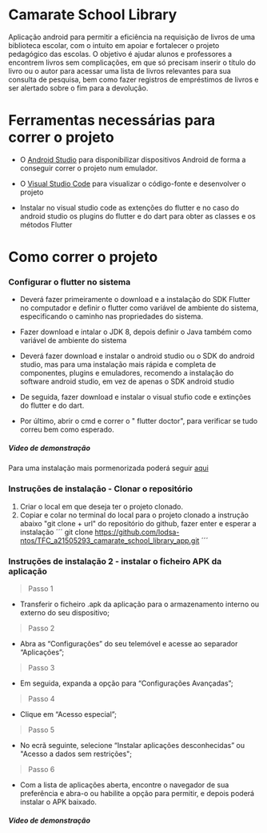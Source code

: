 # Camarate School Library

Aplicação android para permitir a eficiência na requisição de livros de uma biblioteca escolar, com o intuito em apoiar e fortalecer o projeto pedagógico das escolas. O objetivo é ajudar alunos e professores a encontrem livros sem complicações, em que só precisam inserir o título do livro ou o autor para acessar uma lista de livros relevantes para sua consulta de pesquisa, bem como fazer registros de empréstimos de livros e ser alertado sobre o fim para a devolução.


# Ferramentas necessárias para correr o projeto
- O [Android Studio](https://developer.android.com/studio) para disponibilizar dispositivos Android de forma a conseguir correr o projeto num emulador.

- O [Visual Studio Code](https://code.visualstudio.com/) para visualizar o código-fonte e desenvolver o projeto

- Instalar no visual studio code as extenções do flutter e no caso do android studio os plugins do flutter e do dart para obter as classes e os métodos Flutter

# Como correr o projeto

### Configurar o flutter no sistema
- Deverá fazer primeiramente o download e a instalação do SDK Flutter no computador e definir o flutter como variável de ambiente do sistema, especificando o caminho nas propriedades do sistema.

- Fazer download e intalar o JDK 8, depois definir o Java também como variável de ambiente do sistema

- Deverá fazer download e instalar o android studio ou o SDK do android studio, mas para uma instalação mais rápida e completa de componentes, plugins e emuladores, recomendo a instalação do software android studio, em vez de apenas o SDK android studio

- De seguida, fazer download e instalar o visual stufio code e extinções do flutter e do dart.

- Por último, abrir o cmd e correr o " flutter doctor", para verificar se tudo correu bem como esperado.
##### Video de demonstração
Para uma instalação mais pormenorizada poderá seguir [aqui](https://youtu.be/yWg2fFnly9A)


### Instruções de instalação - Clonar o repositório

1. Criar o local em que deseja ter o projeto clonado.
2. Copiar e colar no terminal do local para o projeto clonado a instrução abaixo "git clone + url" do repositório do github, fazer enter e esperar a instalação
´´´
git clone https://github.com/lodsa-ntos/TFC_a21505293_camarate_school_library_app.git
´´´



### Instruções de instalação 2 - instalar o ficheiro APK da aplicação

> Passo 1
- Transferir o ficheiro .apk da aplicação para o armazenamento interno ou externo do seu dispositivo;

> Passo 2
- Abra as “Configurações” do seu telemóvel e acesse ao separador “Aplicações”;

> Passo 3
- Em seguida, expanda a opção para “Configurações Avançadas”;

> Passo 4
- Clique em “Acesso especial”;

> Passo 5
- No ecrã seguinte, selecione “Instalar aplicações desconhecidas” ou "Acesso a dados sem restrições";

> Passo 6
- Com a lista de aplicações aberta, encontre o navegador de sua preferência e abra-o ou habilite a opção para permitir, e depois poderá instalar o APK baixado.

##### Video de demonstração

